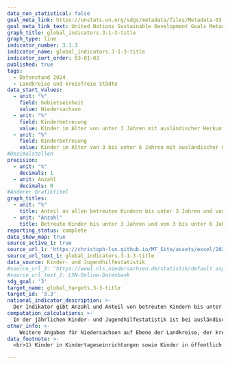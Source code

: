 ```yaml
---
data_non_statistical: false
goal_meta_link: https://unstats.un.org/sdgs/metadata/files/Metadata-03-01-01.pdf
goal_meta_link_text: United Nations Sustainable Development Goals Metadata (pdf 865kB)
graph_title: global_indicators.3-1-3-title
graph_type: line
indicator_number: 3.1.3
indicator_name: global_indicators.3-1-3-title
indicator_sort_order: 03-01-03
published: true
tags:
  - Datenstand 2024
  - Landkreise und kreisfreie Städte
data_start_values:
  - unit: "%"
    field: Gebietseinheit
    value: Niedersachsen
  - unit: "%"
    field: Kinderbetreuung
    value: Kinder im Alter von unter 3 Jahren mit ausländischer Herkunft mindestens eines Elternteils
  - unit: "%"
    field: Kinderbetreuung
    value: Kinder im Alter von 3 bis unter 6 Jahren mit ausländischer Herkunft mindestens eines Elternteils
#Dezimalstellen
precision:
  - unit: "%"
    decimals: 1
  - unit: Anzahl
    decimals: 0
#Anderer Grafiktitel
graph_titles:
  - unit: "%"
    title: Anteil an allen betreuten Kindern bis unter 3 Jahren und von 3 bis unter 6 Jahren mit Zuwanderungsgeschichte in Kindertagesbetreuung in Prozent
  - unit: "Anzahl"
    title: Betreute Kinder bis unter 3 Jahren und von 3 bis unter 6 Jahren mit Zuwanderungsgeschichte in Kindertagesbetreuung  
reporting_status: complete
data_show_map: true
source_active_1: true
source_url_1: 'https://christoph-lsn.github.io/MT_Site/assets/excel/2025_3-1-3.xlsx'
source_url_text_1: global_indicators.3-1-3-title
data_source: Kinder- und Jugendhilfestatistik
#source_url_2: 'https://www1.nls.niedersachsen.de/statistik/default.asp'
#source_url_text_2: LSN-Online-Datenbank
sdg_goal: '3'
target_name: global_targets.3-3-title
target_id: '3.3'
national_indicator_description: >-
  Der Indikator gibt Anzahl und Anteil von betreuten Kindern bis unter 3 Jahren und von 3 bis unter 6 Jahren mit Zuwanderungsgeschichte (mindestens ein Elternteil ausländischer Herkunft) in Tageseinrichtungen sowie in öffentlich geförderter Tagespflege an, die nicht zusätzlich eine Einrichtung der Tagesbetreuung besuchen. Die frühkindliche Förderung von Kindern mit Zuwanderungsgeschichte ist für den gesamten Bildungserfolg von zentraler Bedeutung. Insbesondere wird der Entwicklung der sprachlichen Fähigkeiten eine Schlüsselrolle bei der gesellschaftlichen Teilhabe zuerkannt, da unter anderem von den Sprachkenntnissen der Zugang zu Bildung, Ausbildung und Arbeitsmarkt abhängt.
computation_calculations: >-
  In der jährlichen Kinder- und Jugendhilfestatistik ist bei ausländischer Herkunft mindestens eines Elternteils anzugeben, ob die Mutter und bzw. oder der Vater des Kindes im Ausland geboren wurden. Die aktuelle Staatsangehörigkeit der Eltern ist nicht maßgeblich. Leben die Eltern nicht mehr zusammen, ist für die Angabe nur die Situation des Elternteils zu berücksichtigen, bei dem das Kind wohnt. Lebt ein neuer Partner mit im Haushalt, wird dessen Situation mit berücksichtigt. Stichtag der Statistik ist der 1. März.
other_info: >-
    Weitere Angaben für Niedersachsen auf Ebene der Landkreise, der kreisfreien Städte und der Landeshauptstadt Hannover und bundesweite Angaben sind zu finden in: Handlungsorientierte Sozialberichterstattung Niedersachsen, Statistikteil sowie jährlich aktualisiert in dem <a href="https://www.statistik.niedersachsen.de/startseite/veroffentlichungen/statistische_berichte/statistische-berichte-niedersachsen-87713.html" target="_blank">Statistischen Bericht Niedersachsen</a> K I 4, Kinder und tätige Personen in Tageseinrichtungen und in öffentlich geförderter Kindertagespflege. Hier finden sich auch Angaben über die vorrangige Familiensprache.
data_footnote: >-
  <br>1) Kinder in Kindertageseinrichtungen sowie Kinder in öffentlich geförderter Kindertagespflege, die nicht zusätzlich eine Einrichtung der Kindertagesbetreuung besuchen.

---
```

